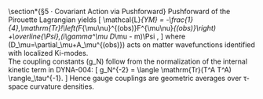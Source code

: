 \section*{§5 · Covariant Action via Pushforward}
Pushforward of the Pirouette Lagrangian yields
\[
\mathcal{L}_{YM} =
-\frac{1}{4}\,\mathrm{Tr}\!\left(F_{\mu\nu}^{(obs)}F^{\mu\nu}_{(obs)}\right)
+\overline{\Psi}\,(i\gamma^\mu D_\mu - m)\Psi ,
\]
where \(D_\mu=\partial_\mu+A_\mu^{(obs)}\) acts on matter wavefunctions identified with localized Ki-modes.  
The coupling constants \(g_N\) follow from the normalization of the internal kinetic term in DYNA-004:
\[
g_N^{-2} = \langle \mathrm{Tr}(T^A T^A) \rangle_\tau^{-1}.
\]
Hence gauge couplings are geometric averages over τ-space curvature densities.